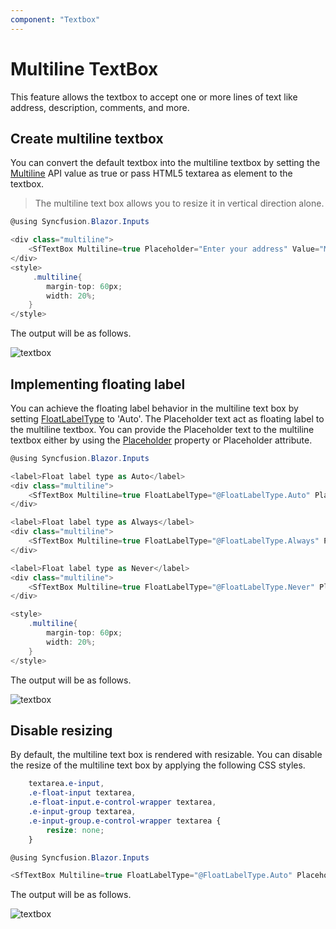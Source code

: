 ```yaml
---
component: "Textbox"
---
```


# Multiline TextBox

This feature allows the textbox to accept one or more lines of text like address, description, comments, and more.

## Create multiline textbox

You can convert the default textbox into the multiline textbox by setting the [Multiline](https://help.syncfusion.com/cr/blazor/Syncfusion.Blazor.Inputs.SfTextBox.html#Syncfusion_Blazor_Inputs_SfTextBox_Multiline) API value as true or pass HTML5 textarea as element to the textbox.

> The multiline text box allows you to resize it in vertical direction alone.

```csharp
@using Syncfusion.Blazor.Inputs

<div class="multiline">
    <SfTextBox Multiline=true Placeholder="Enter your address" Value="Mr. Dodsworth Dodsworth, System Analyst, Studio 103"></SfTextBox>
</div>
<style>
     .multiline{
        margin-top: 60px;
        width: 20%;
    }
</style>
```

The output will be as follows.

![textbox](./images/textbox_multiline.png)

## Implementing floating label

You can achieve the floating label behavior in the multiline text box by setting [FloatLabelType](https://help.syncfusion.com/cr/blazor/Syncfusion.Blazor.Inputs.SfTextBox.html#Syncfusion_Blazor_Inputs_SfTextBox_FloatLabelType) to 'Auto'. The Placeholder text act as floating label to the multiline textbox. You can provide the Placeholder text to the multiline textbox either by using the [Placeholder](https://help.syncfusion.com/cr/blazor/Syncfusion.Blazor.Inputs.SfTextBox.html#Syncfusion_Blazor_Inputs_SfTextBox_Placeholder) property or Placeholder attribute.

```csharp
@using Syncfusion.Blazor.Inputs

<label>Float label type as Auto</label>
<div class="multiline">
    <SfTextBox Multiline=true FloatLabelType="@FloatLabelType.Auto" Placeholder="Enter your address"></SfTextBox>
</div>

<label>Float label type as Always</label>
<div class="multiline">
    <SfTextBox Multiline=true FloatLabelType="@FloatLabelType.Always" Placeholder="Enter your address"></SfTextBox>
</div>

<label>Float label type as Never</label>
<div class="multiline">
    <SfTextBox Multiline=true FloatLabelType="@FloatLabelType.Never" Placeholder="Enter your address"></SfTextBox>
</div>

<style>
    .multiline{
        margin-top: 60px;
        width: 20%;
    }
</style>
```

The output will be as follows.

![textbox](./images/textbox_multiline_floatlabel.png)

## Disable resizing

By default, the multiline text box is rendered with resizable. You can disable the resize of the multiline text box by applying the following CSS styles.

```CSS
    textarea.e-input,
    .e-float-input textarea,
    .e-float-input.e-control-wrapper textarea,
    .e-input-group textarea,
    .e-input-group.e-control-wrapper textarea {
        resize: none;
    }

```

```csharp
@using Syncfusion.Blazor.Inputs

<SfTextBox Multiline=true FloatLabelType="@FloatLabelType.Auto" Placeholder="Enter your address"></SfTextBox>
```

The output will be as follows.

![textbox](./images/disable_resize.png)
